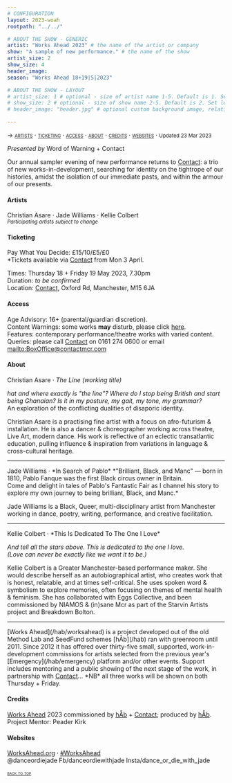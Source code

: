 ```yaml
---
# CONFIGURATION
layout: 2023-woah
rootpath: "../../"

# ABOUT THE SHOW - GENERIC
artist: "Works Ahead 2023" # the name of the artist or company
show: "A sample of new performance." # the name of the show
artist_size: 2
show_size: 4
header_image:    
season: "Works Ahead 18+19|5|2023"

# ABOUT THE SHOW - LAYOUT
# artist_size: 1 # optional - size of artist name 1-5. Default is 1. Set longer names to lower values
# show_size: 2 # optional - size of show name 2-5. Default is 2. Set longer names to lower values
# header_image: "header.jpg" # optional custom background image, relative to current page

---
```

<span style='font-variant: small-caps'>→ [artists](/current/2023-worksahead/#artists) · [ticketing](/current/2023-worksahead/#ticketing) · [access](/current/2023-worksahead/#access) · [about](/current/2023-worksahead/#about) · [credits](/current/2023-worksahead/#credits) · [websites](/current/2023-worksahead/#websites)</span> · <small>Updated 23 Mar 2023</small>        
        
*Presented by* Word of Warning + Contact        
         
Our annual sampler evening of new performance returns to <a href="https://contactmcr.com" target="_blank">Contact</a>: a trio of new works-in-development, searching for identity on the tightrope of our histories, amidst the isolation of our immediate pasts, and within the armour of our presents.          
          
#### Artists
Christian Asare · Jade Williams · Kellie Colbert<br>*<small>Participating artists subject to change*</small>          
        
#### Ticketing          
Pay What You Decide: £15/10/£5/£0<br>*Tickets available via <a href="https://contactmcr.com" target="_blank">Contact</a> from Mon 3 April.         
         
Times: Thursday 18 + Friday 19 May 2023, 7.30pm<br>Duration: *to be confirmed*<br>Location: <a href="https://contactmcr.com/about-us/your-visit" target="_blank">Contact</a>, Oxford Rd, Manchester, M15 6JA        
        
#### Access         
Age Advisory: 16+ (parental/guardian discretion).<br>Content Warnings: some works **may** disturb, please click [here](/warnings).<br>Features: contemporary performance/theatre works with varied content.<br>Queries: please call <a href="https://contactmcr.com/accessibility" target="_blank">Contact</a> on 0161 274 0600 or email <mailto:BoxOffice@contactmcr.com>        
         
#### About           
Christian Asare · *The Line (working title)*         
         
*hat and where exactly is "the line"? Where do I stop being British and start being Ghanaian? Is it in my posture, my gait, my tone, my grammar?*<br>An exploration of the conflicting dualities of disaporic identity.       
        
Christian Asare is a practising fine artist with a focus on afro-futurism & installation. He is also a dancer & choreographer working across theatre, Live Art, modern dance. His work is reflective of an eclectic transatlantic education, pulling influence & inspiration from variations in language & cross-cultural heritage.        
<hr>        
Jade Williams · *In Search of Pablo*         
*"Brilliant, Black, and Manc" — born in 1810, Pablo Fanque was the first Black circus owner in Britain.<br>Come and delight in tales of Pablo's Fantastic Fair as I channel his story to explore my own journey to being brilliant, Black, and Manc.*         
        
Jade Williams is a Black, Queer, multi-disciplinary artist from Manchester working in dance, poetry, writing, performance, and creative facilitation.          
<hr>         
Kellie Colbert · *This Is Dedicated To The One I Love*         
         
*And tell all the stars above. This is dedicated to the one I love.<br>(Love can never be exactly like we want it to be.)*         
        
Kellie Colbert is a Greater Manchester-based performance maker. She would describe herself as an autobiographical artist, who creates work that is honest, relatable, and at times self-critical. She uses spoken word & symbolism to explore memories, often focusing on themes of mental health & feminism. She has collaborated with Eggs Collective, and been commissioned by NIAMOS & (in)sane Mcr as part of the Starvin Artists project and Breakdown Bolton.         
<hr>         
[Works Ahead](/hab/worksahead) is a project developed out of the old Method Lab and SeedFund schemes [hÅb](/hab) ran with greenroom until 2011.
Since 2012 it has offered over thirty-five small, supported, work-in-development commissions for artists selected from the previous year's [Emergency](/hab/emergency) platform and/or other events. Support includes mentoring and a public showing of the next stage of the work, in partnership with <a href="https://contactmcr.com" target="_blank">Contact</a>…        
*NB* all three works will be shown on both Thursday + Friday.           
       
#### Credits         
[Works Ahead](/hab/worksahead) 2023 commissioned by [hÅb](/hab) + <a href="https://contactmcr.com" target="_blank">Contact</a>; produced by [hÅb](/hab).<br>Project Mentor: Peader Kirk        
         
#### Websites          
<a href="http://worksahead.org" target="_blank">WorksAhead.org</a> · <a href="http://twitter.com/hashtag/WorksAhead" target="_blank">#WorksAhead</a><br>
 @danceordiejade
 Fb/danceordiewithjade
 Insta/dance_or_die_with_jade

<small><span style='font-variant: small-caps'>[back to top](/current/2023-worksahead)</span></small>
